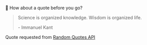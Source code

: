 📣 How about a quote before you go?

> Science is organized knowledge. Wisdom is organized life.
>
> <p>- Immanuel Kant</p>

Quote requested from [Random Quotes API](https://github.com/lukePeavey/quotable)
